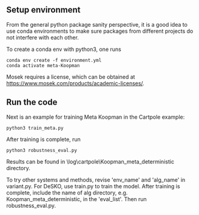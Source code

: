 ## Setup environment

From the general python package sanity perspective, it is a good idea to use conda environments to make sure packages from different projects do not interfere with each other.

To create a conda env with python3, one runs

```
conda env create -f environment.yml
conda activate meta-Koopman
```

Mosek requires a license, which can be obtained at https://www.mosek.com/products/academic-licenses/.



## Run the code

Next is an example for training Meta Koopman in the Cartpole example:

```
python3 train_meta.py
```
After training is complete, run 
```
python3 robustness_eval.py
```
Results can be found in \\log\\cartpole\\Koopman\_meta\_deterministic directory.



To try other systems and methods, revise 'env\_name' and 'alg\_name' in variant.py. For DeSKO, use train.py to train the model.
After training is complete, include the name of alg directory, e.g. Koopman\_meta\_deterministic, in the 'eval\_list'. Then run robustness\_eval.py.

